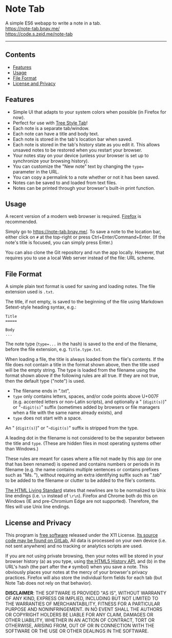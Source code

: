Note Tab
========

A simple ES6 webapp to write a note in a tab.  
<https://note-tab.bnay.me/>  
<https://code.s.zeid.me/note-tab>

*                        *                        *                        *

Contents
--------

* [Features](#features)
* [Usage](#usage)
* [File Format](#file-format)
* [License and Privacy](#license-and-privacy)


Features
--------

* Simple UI that adapts to your system colors when possible (in Firefox for now).
* Perfect for use with [Tree Style Tab](https://addons.mozilla.org/firefox/addon/tree-style-tab/)!
* Each note is a separate tab/window.
* Each note can have a title and body text.
* Each note is stored in the tab's location bar when saved.
* Each note is stored in the tab's history state as you edit it.
  This allows unsaved notes to be restored when you restart your browser.
* Your notes stay on your device
  (unless your browser is set up to synchronize your browsing history).
* You can customize the "New note" text by changing the `type=` parameter
  in the URL.
* You can copy a permalink to a note whether or not it has been saved.
* Notes can be saved to and loaded from text files.
* Notes can be printed through your browser's built-in print function.


Usage
-----

A recent version of a modern web browser is required.
[Firefox](https://www.mozilla.org/firefox/) is recommended.

Simply go to <https://note-tab.bnay.me/>.  To save a note to the location bar,
either click on `#` at the top-right or press Ctrl+Enter/Command+Enter.  (If
the note's title is focused, you can simply press Enter.)

You can also clone the Git repository and run the app locally.  However, that
requires you to use a local Web server instead of the file: URL scheme.


File Format
-----------

A simple plain text format is used for saving and loading notes.
The file extension used is `.txt`.

The title, if not empty, is saved to the beginning of the file using
Markdown Setext-style heading syntax, e.g.:

```
Title
=====

Body
...
```

The note type (`type=...` in the hash) is saved to the end of the filename,
before the file extension, e.g. `Title.type.txt`.

When loading a file, the title is always loaded from the file's contents.
If the file does not contain a title in the format shown above, then the
title used will be the empty string.  The type is loaded from the filename
using the format shown above if the following rules are all true.  If
they are not true, then the default type ("note") is used.

* The filename ends in ".txt",
* `type` only contains letters, spaces, and/or code points above U+007F
  (e.g. accented letters or non-Latin scripts), and optionally
  a " (`digit(s)`)" or "-`digit(s)`" suffix (sometimes added by browsers
  or file managers when a file with the same name already exists),
  and
* `type` does not start with a space.

An " (`digit(s)`)" or "-`digit(s)`" suffix is stripped from the type.

A leading dot in the filename is not considered to be the separator
between the title and `type`.  (These are hidden files in most operating
systems other than Windows.)

These rules are meant for cases where a file not made by this app
(or one that has been renamed) is opened and contains numbers or
periods in its filename (e.g. the name contains multiple sentences
or contains prefixes such as "Ms. "), without requiring an extra
identifying suffix such as ".tab" to be added to the filename or
clutter to be added to the file's contents.

[The HTML Living Standard][html-textarea-api-value] states that newlines
are to be normalized to Unix line endings (i.e. `\n` instead of `\r\n`).
Firefox and Chrome both do this on Windows (IE and pre-Chromium Edge are
not supported).  Therefore, the files will use Unix line endings.

[html-textarea-api-value]: https://html.spec.whatwg.org/multipage/form-control-infrastructure.html#textFieldSelection


License and Privacy
-------------------

This program is [free software](https://www.gnu.org/philosophy/free-sw.html)
released under the X11 License.  [Its source code may be found on
GitLab.](https://code.s.zeid.me/note-tab)  All data is processed on your own
device (i.e. not sent anywhere) and no tracking or analytics scripts are used.

If you are not using private browsing, then your notes will be stored in your
browser history
(a) as you type, using [the HTML5 History API](https://developer.mozilla.org/docs/Web/API/History_API),
and (b) in the URL's hash (the part after the `#` symbol) when you save a
note.  This obviously places your notes at the mercy of your browser's
privacy practices.  Firefox will also store the individual form fields
for each tab (but Note Tab does not rely on that behavior).

**DISCLAIMER**:
THE SOFTWARE IS PROVIDED "AS IS", WITHOUT WARRANTY OF ANY KIND, EXPRESS OR
IMPLIED, INCLUDING BUT NOT LIMITED TO THE WARRANTIES OF MERCHANTABILITY,
FITNESS FOR A PARTICULAR PURPOSE AND NONINFRINGEMENT. IN NO EVENT SHALL THE
AUTHORS OR COPYRIGHT HOLDERS BE LIABLE FOR ANY CLAIM, DAMAGES OR OTHER
LIABILITY, WHETHER IN AN ACTION OF CONTRACT, TORT OR OTHERWISE, ARISING FROM,
OUT OF OR IN CONNECTION WITH THE SOFTWARE OR THE USE OR OTHER DEALINGS IN
THE SOFTWARE.
